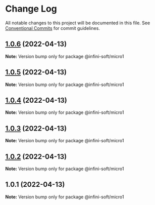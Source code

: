 # Change Log

All notable changes to this project will be documented in this file.
See [Conventional Commits](https://conventionalcommits.org) for commit guidelines.

## [1.0.6](https://github.com/mouimet-infinisoft/web.infinisoft.v2/compare/@infini-soft/micro1@1.0.5...@infini-soft/micro1@1.0.6) (2022-04-13)

**Note:** Version bump only for package @infini-soft/micro1





## [1.0.5](https://github.com/mouimet-infinisoft/web.infinisoft.v2/compare/@infini-soft/micro1@1.0.4...@infini-soft/micro1@1.0.5) (2022-04-13)

**Note:** Version bump only for package @infini-soft/micro1





## [1.0.4](https://github.com/mouimet-infinisoft/web.infinisoft.v2/compare/@infini-soft/micro1@1.0.3...@infini-soft/micro1@1.0.4) (2022-04-13)

**Note:** Version bump only for package @infini-soft/micro1





## [1.0.3](https://github.com/mouimet-infinisoft/web.infinisoft.v2/compare/@infini-soft/micro1@1.0.2...@infini-soft/micro1@1.0.3) (2022-04-13)

**Note:** Version bump only for package @infini-soft/micro1





## [1.0.2](https://github.com/mouimet-infinisoft/web.infinisoft.v2/compare/@infini-soft/micro1@1.0.1...@infini-soft/micro1@1.0.2) (2022-04-13)

**Note:** Version bump only for package @infini-soft/micro1





## 1.0.1 (2022-04-13)

**Note:** Version bump only for package @infini-soft/micro1
